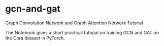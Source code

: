 # gcn-and-gat

Graph Convolution Network and Graph Attention Network Tutorial

The Notebook gives a short practical tutorial on training GCN and GAT on the Cora dataset in PyTorch.
